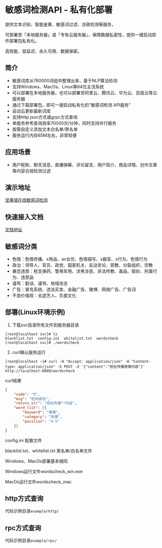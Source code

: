 # 敏感词检测API - 私有化部署
提供文本识别、智能鉴黄、敏感词过滤、涉政检测等服务，

可部署至「本地服务器」或「专有云服务器」，保障数据私密性，提供一键启动软件部署包私有化。

高性能、低延迟、永久可用、数据保密。


## 简介
+ 敏感词库从760000词组中整理出来，基于NLP算法检测
+ 支持Windows、MacOs、Linux等64位主流系统
+ 可以部署在本地服务器，也可以部署至阿里云、腾讯云、华为云、百度云等云服务器
+ 通过下载部署包，即可一键启动私有化的"敏感词检测 API服务"
+ 自动云更新最新词库
+ 支持http json方式或grpc方式查询
+ 单服务参考查询效率70000次/分钟，同时支持并行服务
+ 按需自定义添加文本白名单/黑名单
+ 服务运行内存65M左右，非常轻便


## 应用场景
+ 用户昵称、聊天消息、直播弹幕、评论留言、用户简介、商品详情、创作文章等内容合规检测过滤


## 演示地址
[坚果墙在线敏感词检测]


## 快速接入文档
[文档地址]

##  敏感词分类
+ 色情：色情传播、x用品、av女优、色情描写、x器官、x行为、色情行为
+ 政治：领导人、官员、政党、国家机关、反动言论、邪教、分裂组织、宗教
+ 暴恐违禁：枪支弹药、警用军用、涉黑涉恶、非法传教、毒品、假钞、刑事行为、违禁品
+ 谩骂：脏话、谩骂、地域攻击
+ 广告：冒充系统、违法买卖、金融广告、赌博、网络广告、广告词
+ 不良价值观：劣迹艺人、负面文化

##  部署(Linux环境示例)
1. 下载*svc*目录所有文件到服务器目录
```shell
[root@localhost svc]# ls
blacklist.txt  config.ini  whitelist.txt  wordscheck
[root@localhost svc]# ./wordscheck
```

2. curl确认服务运行
```shell
[root@localhost ~]# curl -H "Accept: application/json" -H "Content-type: application/json" -X POST -d '{"content":"他在传播艳情内容"}'  http://localhost:8080/wordscheck
```

curl结果
```json
{
	"code": "0",
	"msg": "检测成功",
	"return_str": "他在传播**内容",
	"word_list": [{
		"keyword": "艳情",
		"category": "色情",
		"position": "4-5"
	}]
}
```

config.ini  配置文件

blacklist.txt、whitelist.txt  黑名单/白名单文件

Windows、MacOs部署基本相同

Windows运行文件wordscheck_win.exe

MacOs运行文件wordscheck_mac

##  http方式查询
代码示例目录`example/http/`

##  rpc方式查询
代码示例目录`example/rpc/`


[坚果墙在线敏感词检测]:http://www.wordscheck.com
[文档地址]:http://doc.wordscheck.com/docs/docs
[版本说明]:http://doc.wordscheck.com/docs/docs/docs-1ef2q7n1kl46b
[购买私钥]:http://doc.wordscheck.com/docs/docs/docs-1ef22tc31kev6
